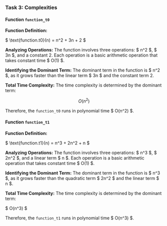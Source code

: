 ### Task 3: Complexities

#### Function `function_t0`
**Function Definition:**

$ \text{function.t0}(n) = n^2 + 3n + 2 $

**Analyzing Operations:** The function involves three operations: $ n^2 $, $ 3n $, and a constant 2. Each operation is a basic arithmetic operation that takes constant time $ O(1) $.

**Identifying the Dominant Term:** The dominant term in the function is $ n^2 $, as it grows faster than the linear term $ 3n $ and the constant term 2.

**Total Time Complexity:** The time complexity is determined by the dominant term:

$$ O(n^2) $$

Therefore, the `function_t0` runs in polynomial time $ O(n^2) $.

#### Function `function_t1`
**Function Definition:**

$ \text{function.t1}(n) = n^3 + 2n^2 + n $

**Analyzing Operations:** The function involves three operations: $ n^3 $, $ 2n^2 $, and a linear term $ n $. Each operation is a basic arithmetic operation that takes constant time $ O(1) $.

**Identifying the Dominant Term:** The dominant term in the function is $ n^3 $, as it grows faster than the quadratic term $ 2n^2 $ and the linear term $ n $.

**Total Time Complexity:** The time complexity is determined by the dominant term:

$ O(n^3) $

Therefore, the `function_t1` runs in polynomial time $ O(n^3) $.